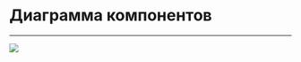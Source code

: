 # Диаграмма компонентов    
_______
![](https://github.com/Vrach01/BookStorage/blob/master/Docs/Component/ComponentDiagram.png)
